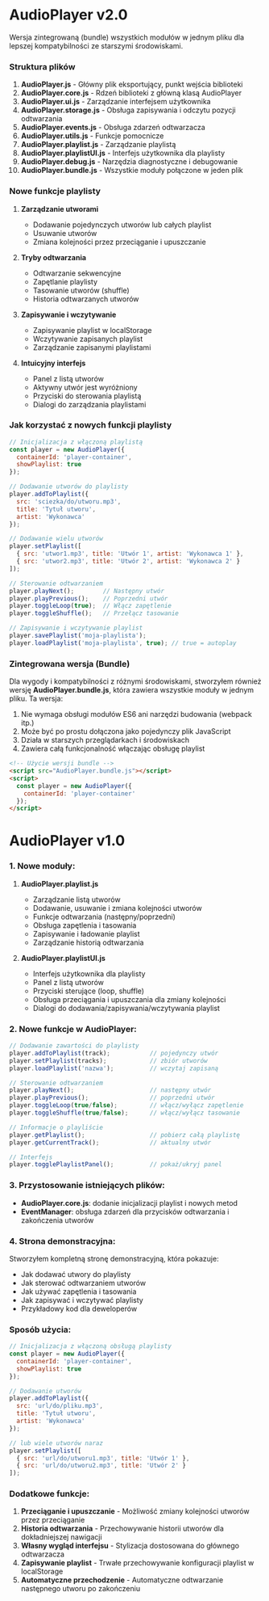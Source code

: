 # AudioPlayer v2.0


Wersja zintegrowaną (bundle) wszystkich modułów w jednym pliku dla lepszej kompatybilności ze starszymi środowiskami.

### Struktura plików

1. **AudioPlayer.js** - Główny plik eksportujący, punkt wejścia biblioteki
2. **AudioPlayer.core.js** - Rdzeń biblioteki z główną klasą AudioPlayer
3. **AudioPlayer.ui.js** - Zarządzanie interfejsem użytkownika
4. **AudioPlayer.storage.js** - Obsługa zapisywania i odczytu pozycji odtwarzania
5. **AudioPlayer.events.js** - Obsługa zdarzeń odtwarzacza
6. **AudioPlayer.utils.js** - Funkcje pomocnicze
7. **AudioPlayer.playlist.js** - Zarządzanie playlistą
8. **AudioPlayer.playlistUI.js** - Interfejs użytkownika dla playlisty
9. **AudioPlayer.debug.js** - Narzędzia diagnostyczne i debugowanie
10. **AudioPlayer.bundle.js** - Wszystkie moduły połączone w jeden plik

### Nowe funkcje playlisty

1. **Zarządzanie utworami**
   - Dodawanie pojedynczych utworów lub całych playlist
   - Usuwanie utworów
   - Zmiana kolejności przez przeciąganie i upuszczanie

2. **Tryby odtwarzania**
   - Odtwarzanie sekwencyjne
   - Zapętlanie playlisty
   - Tasowanie utworów (shuffle)
   - Historia odtwarzanych utworów

3. **Zapisywanie i wczytywanie**
   - Zapisywanie playlist w localStorage
   - Wczytywanie zapisanych playlist
   - Zarządzanie zapisanymi playlistami

4. **Intuicyjny interfejs**
   - Panel z listą utworów
   - Aktywny utwór jest wyróżniony
   - Przyciski do sterowania playlistą
   - Dialogi do zarządzania playlistami

### Jak korzystać z nowych funkcji playlisty

```javascript
// Inicjalizacja z włączoną playlistą
const player = new AudioPlayer({
  containerId: 'player-container',
  showPlaylist: true
});

// Dodawanie utworów do playlisty
player.addToPlaylist({
  src: 'sciezka/do/utworu.mp3',
  title: 'Tytuł utworu',
  artist: 'Wykonawca'
});

// Dodawanie wielu utworów
player.setPlaylist([
  { src: 'utwor1.mp3', title: 'Utwór 1', artist: 'Wykonawca 1' },
  { src: 'utwor2.mp3', title: 'Utwór 2', artist: 'Wykonawca 2' }
]);

// Sterowanie odtwarzaniem
player.playNext();        // Następny utwór
player.playPrevious();    // Poprzedni utwór
player.toggleLoop(true);  // Włącz zapętlenie
player.toggleShuffle();   // Przełącz tasowanie

// Zapisywanie i wczytywanie playlist
player.savePlaylist('moja-playlista');
player.loadPlaylist('moja-playlista', true); // true = autoplay
```

### Zintegrowana wersja (Bundle)

Dla wygody i kompatybilności z różnymi środowiskami, stworzyłem również wersję **AudioPlayer.bundle.js**, która zawiera wszystkie moduły w jednym pliku. Ta wersja:

1. Nie wymaga obsługi modułów ES6 ani narzędzi budowania (webpack itp.)
2. Może być po prostu dołączona jako pojedynczy plik JavaScript
3. Działa w starszych przeglądarkach i środowiskach
4. Zawiera całą funkcjonalność włączając obsługę playlist

```html
<!-- Użycie wersji bundle -->
<script src="AudioPlayer.bundle.js"></script>
<script>
  const player = new AudioPlayer({
    containerId: 'player-container'
  });
</script>
```




# AudioPlayer v1.0

### 1. Nowe moduły:

1. **AudioPlayer.playlist.js**
   - Zarządzanie listą utworów
   - Dodawanie, usuwanie i zmiana kolejności utworów
   - Funkcje odtwarzania (następny/poprzedni)
   - Obsługa zapętlenia i tasowania
   - Zapisywanie i ładowanie playlist
   - Zarządzanie historią odtwarzania

2. **AudioPlayer.playlistUI.js**
   - Interfejs użytkownika dla playlisty
   - Panel z listą utworów
   - Przyciski sterujące (loop, shuffle)
   - Obsługa przeciągania i upuszczania dla zmiany kolejności
   - Dialogi do dodawania/zapisywania/wczytywania playlist

### 2. Nowe funkcje w AudioPlayer:

```javascript
// Dodawanie zawartości do playlisty
player.addToPlaylist(track);           // pojedynczy utwór
player.setPlaylist(tracks);            // zbiór utworów
player.loadPlaylist('nazwa');          // wczytaj zapisaną

// Sterowanie odtwarzaniem
player.playNext();                     // następny utwór
player.playPrevious();                 // poprzedni utwór
player.toggleLoop(true/false);         // włącz/wyłącz zapętlenie
player.toggleShuffle(true/false);      // włącz/wyłącz tasowanie

// Informacje o playliście
player.getPlaylist();                  // pobierz całą playlistę
player.getCurrentTrack();              // aktualny utwór

// Interfejs
player.togglePlaylistPanel();          // pokaż/ukryj panel
```

### 3. Przystosowanie istniejących plików:

- **AudioPlayer.core.js**: dodanie inicjalizacji playlist i nowych metod
- **EventManager**: obsługa zdarzeń dla przycisków odtwarzania i zakończenia utworów

### 4. Strona demonstracyjna:

Stworzyłem kompletną stronę demonstracyjną, która pokazuje:
- Jak dodawać utwory do playlisty
- Jak sterować odtwarzaniem utworów
- Jak używać zapętlenia i tasowania
- Jak zapisywać i wczytywać playlisty
- Przykładowy kod dla deweloperów

### Sposób użycia:

```javascript
// Inicjalizacja z włączoną obsługą playlisty
const player = new AudioPlayer({
  containerId: 'player-container',
  showPlaylist: true
});

// Dodawanie utworów
player.addToPlaylist({
  src: 'url/do/pliku.mp3',
  title: 'Tytuł utworu',
  artist: 'Wykonawca'
});

// lub wiele utworów naraz
player.setPlaylist([
  { src: 'url/do/utworu1.mp3', title: 'Utwór 1' },
  { src: 'url/do/utworu2.mp3', title: 'Utwór 2' }
]);
```

### Dodatkowe funkcje:

1. **Przeciąganie i upuszczanie** - Możliwość zmiany kolejności utworów przez przeciąganie
2. **Historia odtwarzania** - Przechowywanie historii utworów dla dokładniejszej nawigacji
3. **Własny wygląd interfejsu** - Stylizacja dostosowana do głównego odtwarzacza
4. **Zapisywanie playlist** - Trwałe przechowywanie konfiguracji playlist w localStorage
5. **Automatyczne przechodzenie** - Automatyczne odtwarzanie następnego utworu po zakończeniu


